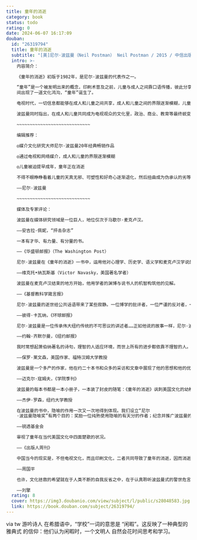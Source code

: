 ```yaml
---
title: 童年的消逝
category: book
status: todo
rating: 0
date: 2024-06-07 16:17:09
douban:
  id: "26319794"
  title: 童年的消逝
  subtitle: "[美]尼尔·波兹曼（Neil Postman） Neil Postman / 2015 / 中信出版社"
  intro: >-
    内容简介：

    《童年的消逝》初版于1982年，是尼尔·波兹曼的代表作之一。

    “童年”是一个被发明出来的概念，印刷术普及之前，儿童与成人之间靠口语传播，彼此分享基本相同的文化世界，所以人类并没有“童年”；印刷术普及之后，文字成为主导，成人掌握着文字和知识的世界，儿童与成人之
    间出现了一道文化鸿沟，“童年”诞生了。

    电视时代，一切信息都能够在成人和儿童之间共享，成人和儿童之间的界限逐渐模糊，儿童几乎都被迫提早进入充满冲突、战争、性爱、暴力的成人世界，“童年”逐渐消逝。

    波兹曼同时指出，在成人和儿童共同成为电视观众的文化里，政治、商业、教育等最终蜕变成幼稚和肤浅的弱智文化，人类的文化精神逐渐枯萎。

    ~~~~~~~~~~~~~~~~~~~~~~~~~~~~

    编辑推荐：

    ◎媒介文化研究大师尼尔·波兹曼20年经典畅销作品

    ◎通过电视和网络媒介，成人和儿童的界限逐渐模糊

    ◎儿童被迫提早成年，童年正在消逝

    不得不眼睁睁看着儿童的天真无邪、可塑性和好奇心逐渐退化，然后扭曲成为伪承认的劣等面目，这是令人痛心和尴尬的，而且尤其可悲。

    ——尼尔·波兹曼

    ~~~~~~~~~~~~~~~~~~~~~~~~~~~~

    媒体及专家评论：

    波兹曼在媒体研究领域是一位巨人，地位仅次于马歇尔·麦克卢汉。

    ——安吉拉·佩妮，“抨击杂志”

    一本有才华、有力量、有分量的书。

    ——《华盛顿邮报》（The Washington Post）

    尼尔·波兹曼在《童年的消逝》一书中，运用他对心理学、历史学、语义学和麦克卢汉学说的深刻见解以及常识，非常有说服力地阐述了一个触目惊心而且颇具独创的论题。这本书读起来也很有趣。

    ——维克托•纳瓦斯基（Victor Navasky，美国著名学者）

    波兹曼在麦克卢汉结束的地方开始，他用学者的渊博与说书人的机智构筑他的见解。

    ——《基督教科学箴言报》

    尼尔·波兹曼的逝世给公共话语带来了某些寂静。一位博学的批评者，一位严谨的反对者，一位跟奔涌的发展唱反调的人，沉默了。回顾他令人惊叹的事业，你会发现他所做的每一件事的核心都是一连串问题……他希望你去思考，字母表是如何改变了口语文化的，印刷媒体给宗教造成了什么样的影响，教育是如何创造了童年的，为何对标准的测试意味着对学校系统的激进反思。

    ——彼得·卡瓦纳，《环球邮报》

    尼尔·波兹曼是一位传承伟大纽约传统的不可思议的讲述者……正如他说的故事一样，尼尔·波兹曼投入了一生来让我们停下来……他是一个和蔼谦恭的人，他绝对不会说，“我早就告诉过你了”。但是他的确告诉过我们，一次又一次地，直至肺癌让他永远消声。

    ——约翰·齐默尔曼，《纽约邮报》

    我时常想起萧伯纳著名的诗句，理智的人适应环境，而世上所有的进步都依靠不理智的人。马歇尔·麦克卢汉是不理智的，兰斯是不理智的，尼尔也是不理智的。因为这样，所有美好的事才发生了。

    ——保罗·莱文森，美国作家、福特汉姆大学教授

    波兹曼是一个多产的作家，他在约二十本书和众多的采访和文章中展现了他的思想和他的优雅。这些作品都值得阅读和深入思考，有意或无意间你会将你读到的说给他人听。波兹曼是看穿了皇帝新衣的孩子，后来他长成了擅长表达的义愤填膺的教育者和社会消费者。

    ——迈克尔·寇姆夫，《学院季刊》

    波兹曼的每本书都是一本小册子，一本装了封皮的随笔：《童年的消逝》讽刺美国文化的幼稚化；《娱乐至死》讽刺娱乐业，以及娱乐业对观众造成的影响……他的知识分子姿态，他在公众环境中的表现，以及他伟大的天赋——极好的幽默，实质是一个开化人类在一个野蛮世纪进行的尝试，之后成了一个开化人在电视文化中的尝试。

    ——杰伊·罗森，纽约大学教授

    在波兹曼的书中，隐喻的作用一次又一次地得到体现。我们设立“尼尔
    ·波兹曼隐喻奖”有两个目的：奖励一位纯熟使用隐喻的有天分的作者；纪念并推广波兹曼的作品，以及印刷思想。

    ——锐透基金会

    审视了童年在当代美国文化中四面楚歌的状况。

    ——《出版人周刊》

    中国当今的现实是，不但电视文化，而且印刷文化，二者共同导致了童年的消逝，因而消逝得更为彻底。

    ——周国平

    也许，文化拯救的希望就在于人类不断的自我反省之中，在于认真聆听波兹曼式的警世危言之中。

    ——刘擎
  rating: 8
  cover: https://img3.doubanio.com/view/subject/l/public/s28048583.jpg
  link: https://book.douban.com/subject/26319794/
---
```


via tw 游吟诗人 在希腊语中，“学校”一词的意思是 “闲暇”。这反映了一种典型的雅典式 的信仰：他们认为闲暇时，一个文明人
自然会花时间思考和学习。